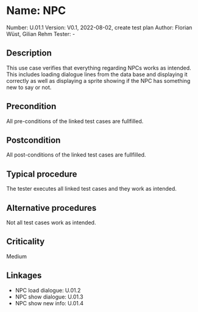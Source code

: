 # Name: NPC

Number: U.01.1
Version: V0.1, 2022-08-02, create test plan
Author: Florian Wüst, Gilian Rehm
Tester: -

## Description

This use case verifies that everything regarding NPCs works as intended. 
This includes loading dialogue lines from the data base and displaying it correctly 
as well as displaying a sprite showing if the NPC has something new to say or not. 

## Precondition

All pre-conditions of the linked test cases are fullfilled.

## Postcondition

All post-conditions of the linked test cases are fullfilled. 

## Typical procedure

The tester executes all linked test cases and they work as intended.

## Alternative procedures

Not all test cases work as intended.

## Criticality

Medium

## Linkages

- NPC load dialogue: U.01.2
- NPC show dialogue: U.01.3
- NPC show new info: U.01.4

